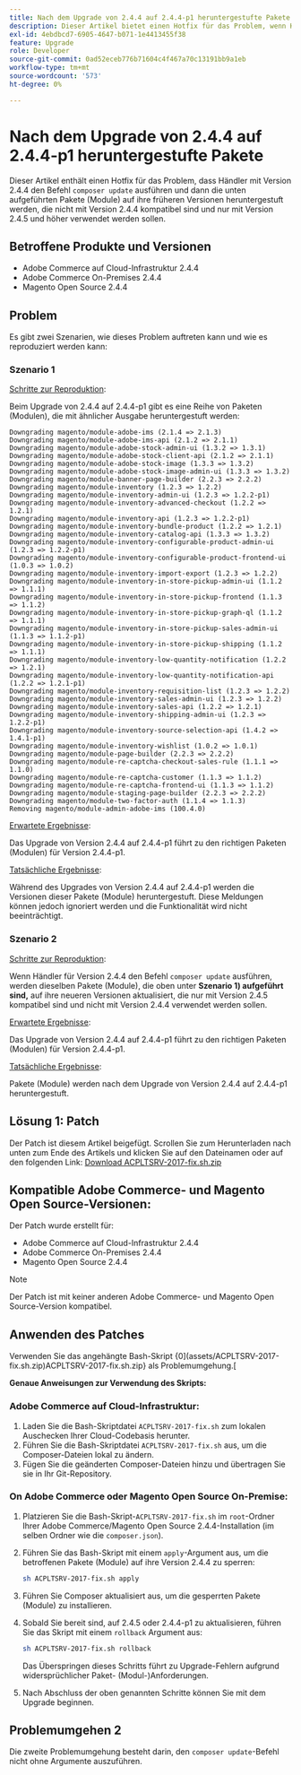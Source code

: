 ```yaml
---
title: Nach dem Upgrade von 2.4.4 auf 2.4.4-p1 heruntergestufte Pakete
description: Dieser Artikel bietet einen Hotfix für das Problem, wenn Händler in Version 2.4.4 den Befehl „composer update“ ausführen und dann die unten aufgeführten Pakete (Module) auf ihre früheren Versionen heruntergestuft werden, die nicht mit Version 2.4.4 kompatibel sind und nur mit Version 2.4.5 und höher verwendet werden sollen.
exl-id: 4ebdbcd7-6905-4647-b071-1e4413455f38
feature: Upgrade
role: Developer
source-git-commit: 0ad52eceb776b71604c4f467a70c13191bb9a1eb
workflow-type: tm+mt
source-wordcount: '573'
ht-degree: 0%

---
```


# Nach dem Upgrade von 2.4.4 auf 2.4.4-p1 heruntergestufte Pakete

Dieser Artikel enthält einen Hotfix für das Problem, dass Händler mit Version 2.4.4 den Befehl `composer update` ausführen und dann die unten aufgeführten Pakete (Module) auf ihre früheren Versionen heruntergestuft werden, die nicht mit Version 2.4.4 kompatibel sind und nur mit Version 2.4.5 und höher verwendet werden sollen.

## Betroffene Produkte und Versionen

* Adobe Commerce auf Cloud-Infrastruktur 2.4.4
* Adobe Commerce On-Premises 2.4.4
* Magento Open Source 2.4.4

## Problem

Es gibt zwei Szenarien, wie dieses Problem auftreten kann und wie es reproduziert werden kann:

### Szenario 1

<u>Schritte zur Reproduktion</u>:

Beim Upgrade von 2.4.4 auf 2.4.4-p1 gibt es eine Reihe von Paketen (Modulen), die mit ähnlicher Ausgabe heruntergestuft werden:

```text
Downgrading magento/module-adobe-ims (2.1.4 => 2.1.3)
Downgrading magento/module-adobe-ims-api (2.1.2 => 2.1.1)
Downgrading magento/module-adobe-stock-admin-ui (1.3.2 => 1.3.1)
Downgrading magento/module-adobe-stock-client-api (2.1.2 => 2.1.1)
Downgrading magento/module-adobe-stock-image (1.3.3 => 1.3.2)
Downgrading magento/module-adobe-stock-image-admin-ui (1.3.3 => 1.3.2)
Downgrading magento/module-banner-page-builder (2.2.3 => 2.2.2)
Downgrading magento/module-inventory (1.2.3 => 1.2.2)
Downgrading magento/module-inventory-admin-ui (1.2.3 => 1.2.2-p1)
Downgrading magento/module-inventory-advanced-checkout (1.2.2 => 1.2.1)
Downgrading magento/module-inventory-api (1.2.3 => 1.2.2-p1)
Downgrading magento/module-inventory-bundle-product (1.2.2 => 1.2.1)
Downgrading magento/module-inventory-catalog-api (1.3.3 => 1.3.2)
Downgrading magento/module-inventory-configurable-product-admin-ui (1.2.3 => 1.2.2-p1)
Downgrading magento/module-inventory-configurable-product-frontend-ui (1.0.3 => 1.0.2)
Downgrading magento/module-inventory-import-export (1.2.3 => 1.2.2)
Downgrading magento/module-inventory-in-store-pickup-admin-ui (1.1.2 => 1.1.1)
Downgrading magento/module-inventory-in-store-pickup-frontend (1.1.3 => 1.1.2)
Downgrading magento/module-inventory-in-store-pickup-graph-ql (1.1.2 => 1.1.1)
Downgrading magento/module-inventory-in-store-pickup-sales-admin-ui (1.1.3 => 1.1.2-p1)
Downgrading magento/module-inventory-in-store-pickup-shipping (1.1.2 => 1.1.1)
Downgrading magento/module-inventory-low-quantity-notification (1.2.2 => 1.2.1)
Downgrading magento/module-inventory-low-quantity-notification-api (1.2.2 => 1.2.1-p1)
Downgrading magento/module-inventory-requisition-list (1.2.3 => 1.2.2)
Downgrading magento/module-inventory-sales-admin-ui (1.2.3 => 1.2.2)
Downgrading magento/module-inventory-sales-api (1.2.2 => 1.2.1)
Downgrading magento/module-inventory-shipping-admin-ui (1.2.3 => 1.2.2-p1)
Downgrading magento/module-inventory-source-selection-api (1.4.2 => 1.4.1-p1)
Downgrading magento/module-inventory-wishlist (1.0.2 => 1.0.1)
Downgrading magento/module-page-builder (2.2.3 => 2.2.2)
Downgrading magento/module-re-captcha-checkout-sales-rule (1.1.1 => 1.1.0)
Downgrading magento/module-re-captcha-customer (1.1.3 => 1.1.2)
Downgrading magento/module-re-captcha-frontend-ui (1.1.3 => 1.1.2)
Downgrading magento/module-staging-page-builder (2.2.3 => 2.2.2)
Downgrading magento/module-two-factor-auth (1.1.4 => 1.1.3)
Removing magento/module-admin-adobe-ims (100.4.0)
```

<u>Erwartete Ergebnisse</u>:

Das Upgrade von Version 2.4.4 auf 2.4.4-p1 führt zu den richtigen Paketen (Modulen) für Version 2.4.4-p1.

<u>Tatsächliche Ergebnisse</u>:

Während des Upgrades von Version 2.4.4 auf 2.4.4-p1 werden die Versionen dieser Pakete (Module) heruntergestuft. Diese Meldungen können jedoch ignoriert werden und die Funktionalität wird nicht beeinträchtigt.

### Szenario 2

<u>Schritte zur Reproduktion</u>:

Wenn Händler für Version 2.4.4 den Befehl `composer update` ausführen, werden dieselben Pakete (Module), die oben unter **Szenario 1) aufgeführt sind,** auf ihre neueren Versionen aktualisiert, die nur mit Version 2.4.5 kompatibel sind und nicht mit Version 2.4.4 verwendet werden sollen.

<u>Erwartete Ergebnisse</u>:

Das Upgrade von Version 2.4.4 auf 2.4.4-p1 führt zu den richtigen Paketen (Modulen) für Version 2.4.4-p1.

<u>Tatsächliche Ergebnisse</u>:

Pakete (Module) werden nach dem Upgrade von Version 2.4.4 auf 2.4.4-p1 heruntergestuft.

## Lösung 1: Patch

Der Patch ist diesem Artikel beigefügt. Scrollen Sie zum Herunterladen nach unten zum Ende des Artikels und klicken Sie auf den Dateinamen oder auf den folgenden Link: [Download ACPLTSRV-2017-fix.sh.zip](assets/ACPLTSRV-2017-fix.sh.zip)

## Kompatible Adobe Commerce- und Magento Open Source-Versionen:

Der Patch wurde erstellt für:

* Adobe Commerce auf Cloud-Infrastruktur 2.4.4
* Adobe Commerce On-Premises 2.4.4
* Magento Open Source 2.4.4

>[!NOTE]
>
>Der Patch ist mit keiner anderen Adobe Commerce- und Magento Open Source-Version kompatibel.

## Anwenden des Patches

Verwenden Sie das angehängte Bash-Skript {0](assets/ACPLTSRV-2017-fix.sh.zip)ACPLTSRV-2017-fix.sh.zip} als Problemumgehung.[

**Genaue Anweisungen zur Verwendung des Skripts:**

### Adobe Commerce auf Cloud-Infrastruktur:

1. Laden Sie die Bash-Skriptdatei `ACPLTSRV-2017-fix.sh` zum lokalen Auschecken Ihrer Cloud-Codebasis herunter.
1. Führen Sie die Bash-Skriptdatei `ACPLTSRV-2017-fix.sh` aus, um die Composer-Dateien lokal zu ändern.
1. Fügen Sie die geänderten Composer-Dateien hinzu und übertragen Sie sie in Ihr Git-Repository.

### On Adobe Commerce oder Magento Open Source On-Premise:

1. Platzieren Sie die Bash-Skript-`ACPLTSRV-2017-fix.sh` im `root`-Ordner Ihrer Adobe Commerce/Magento Open Source 2.4.4-Installation (im selben Ordner wie die `composer.json`).
1. Führen Sie das Bash-Skript mit einem `apply`-Argument aus, um die betroffenen Pakete (Module) auf ihre Version 2.4.4 zu sperren:

   ```bash
   sh ACPLTSRV-2017-fix.sh apply
   ```

1. Führen Sie Composer aktualisiert aus, um die gesperrten Pakete (Module) zu installieren.
1. Sobald Sie bereit sind, auf 2.4.5 oder 2.4.4-p1 zu aktualisieren, führen Sie das Skript mit einem `rollback` Argument aus:

   ```bash
   sh ACPLTSRV-2017-fix.sh rollback
   ```

   Das Überspringen dieses Schritts führt zu Upgrade-Fehlern aufgrund widersprüchlicher Paket- (Modul-)Anforderungen.
1. Nach Abschluss der oben genannten Schritte können Sie mit dem Upgrade beginnen.

## Problemumgehen 2

Die zweite Problemumgehung besteht darin, den `composer update`-Befehl nicht ohne Argumente auszuführen.
